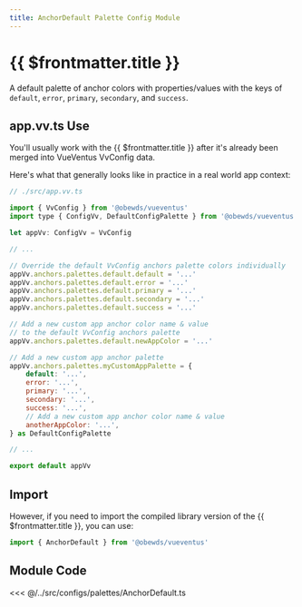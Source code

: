 ```yaml
---
title: AnchorDefault Palette Config Module
---
```


<script setup>
    import DocsPackageVersion from '../../../src/views/compos/DocsPackageVersion.vue'
</script>







# {{ $frontmatter.title }}

A default palette of anchor colors with properties/values with the keys of `default`, `error`, `primary`, `secondary`, and `success`.








## app.vv.ts Use

You'll usually work with the {{ $frontmatter.title }} after it's already been merged into VueVentus VvConfig data.

Here's what that generally looks like in practice in a real world app context:

```javascript
// ./src/app.vv.ts

import { VvConfig } from '@obewds/vueventus'
import type { ConfigVv, DefaultConfigPalette } from '@obewds/vueventus'

let appVv: ConfigVv = VvConfig

// ...

// Override the default VvConfig anchors palette colors individually
appVv.anchors.palettes.default.default = '...'
appVv.anchors.palettes.default.error = '...'
appVv.anchors.palettes.default.primary = '...'
appVv.anchors.palettes.default.secondary = '...'
appVv.anchors.palettes.default.success = '...'

// Add a new custom app anchor color name & value
// to the default VvConfig anchors palette
appVv.anchors.palettes.default.newAppColor = '...'

// Add a new custom app anchor palette
appVv.anchors.palettes.myCustomAppPalette = {
    default: '...',
    error: '...',
    primary: '...',
    secondary: '...',
    success: '...',
    // Add a new custom app anchor color name & value
    anotherAppColor: '...',
} as DefaultConfigPalette

// ...

export default appVv
```








## Import

However, if you need to import the compiled library version of the {{ $frontmatter.title }}, you can use:

```javascript
import { AnchorDefault } from '@obewds/vueventus'
```






## Module Code

<<< @/../src/configs/palettes/AnchorDefault.ts






<DocsPackageVersion/>


